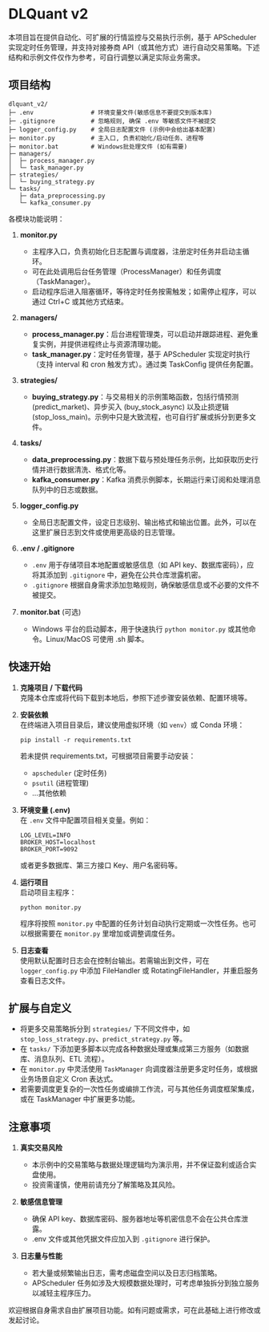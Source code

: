 # DLQuant v2

本项目旨在提供自动化、可扩展的行情监控与交易执行示例，基于 APScheduler 实现定时任务管理，并支持对接券商 API（或其他方式）进行自动交易策略。下述结构和示例文件仅作为参考，可自行调整以满足实际业务需求。

## 项目结构

```
dlquant_v2/
├─ .env                # 环境变量文件(敏感信息不要提交到版本库)
├─ .gitignore          # 忽略规则, 确保 .env 等敏感文件不被提交
├─ logger_config.py    # 全局日志配置文件 (示例中会给出基本配置)
├─ monitor.py          # 主入口, 负责初始化/启动任务、进程等
├─ monitor.bat         # Windows批处理文件 (如有需要)
├─ managers/
│  ├─ process_manager.py
│  └─ task_manager.py
├─ strategies/
│  └─ buying_strategy.py
└─ tasks/
   ├─ data_preprocessing.py
   └─ kafka_consumer.py
```

各模块功能说明：
1. **monitor.py**  
   - 主程序入口，负责初始化日志配置与调度器，注册定时任务并启动主循环。  
   - 可在此处调用后台任务管理（ProcessManager）和任务调度（TaskManager）。  
   - 启动程序后进入阻塞循环，等待定时任务按需触发；如需停止程序，可以通过 Ctrl+C 或其他方式结束。

2. **managers/**  
   - **process_manager.py**：后台进程管理类，可以启动并跟踪进程、避免重复实例，并提供进程终止与资源清理功能。  
   - **task_manager.py**：定时任务管理，基于 APScheduler 实现定时执行（支持 interval 和 cron 触发方式）。通过类 TaskConfig 提供任务配置。

3. **strategies/**  
   - **buying_strategy.py**：与交易相关的示例策略函数，包括行情预测 (predict_market)、异步买入 (buy_stock_async) 以及止损逻辑 (stop_loss_main)。示例中只是大致流程，也可自行扩展或拆分到更多文件。

4. **tasks/**  
   - **data_preprocessing.py**：数据下载与预处理任务示例，比如获取历史行情并进行数据清洗、格式化等。  
   - **kafka_consumer.py**：Kafka 消费示例脚本，长期运行来订阅和处理消息队列中的日志或数据。

5. **logger_config.py**  
   - 全局日志配置文件，设定日志级别、输出格式和输出位置。此外，可以在这里扩展日志到文件或使用更高级的日志管理。

6. **.env / .gitignore**  
   - `.env` 用于存储项目本地配置或敏感信息（如 API key、数据库密码），应将其添加到 `.gitignore` 中，避免在公共仓库泄露机密。  
   - `.gitignore` 根据自身需求添加忽略规则，确保敏感信息或不必要的文件不被提交。

7. **monitor.bat** (可选)  
   - Windows 平台的启动脚本，用于快速执行 `python monitor.py` 或其他命令。Linux/MacOS 可使用 .sh 脚本。

## 快速开始

1. **克隆项目 / 下载代码**  
   克隆本仓库或将代码下载到本地后，参照下述步骤安装依赖、配置环境等。

2. **安装依赖**  
   在终端进入项目目录后，建议使用虚拟环境（如 `venv`）或 Conda 环境：
   ```
   pip install -r requirements.txt
   ```
   若未提供 requirements.txt，可根据项目需要手动安装：  
   - `apscheduler` (定时任务)  
   - `psutil` (进程管理)  
   - …其他依赖
  
3. **环境变量 (.env)**  
   在 `.env` 文件中配置项目相关变量。例如：  
   ```
   LOG_LEVEL=INFO
   BROKER_HOST=localhost
   BROKER_PORT=9092
   ```
   或者更多数据库、第三方接口 Key、用户名密码等。

4. **运行项目**  
   启动项目主程序：  
   ```
   python monitor.py
   ```
   程序将按照 `monitor.py` 中配置的任务计划自动执行定期或一次性任务。也可以根据需要在 `monitor.py` 里增加或调整调度任务。

5. **日志查看**  
   使用默认配置时日志会在控制台输出。若需输出到文件，可在 `logger_config.py` 中添加 FileHandler 或 RotatingFileHandler，并重启服务查看日志文件。

## 扩展与自定义

- 将更多交易策略拆分到 `strategies/` 下不同文件中，如 `stop_loss_strategy.py`、`predict_strategy.py` 等。  
- 在 `tasks/` 下添加更多脚本以完成各种数据处理或集成第三方服务（如数据库、消息队列、ETL 流程）。  
- 在 `monitor.py` 中灵活使用 `TaskManager` 向调度器注册更多定时任务，或根据业务场景自定义 Cron 表达式。  
- 若需要调度更复杂的一次性任务或编排工作流，可与其他任务调度框架集成，或在 TaskManager 中扩展更多功能。

## 注意事项

1. **真实交易风险**  
   - 本示例中的交易策略与数据处理逻辑均为演示用，并不保证盈利或适合实盘使用。  
   - 投资需谨慎，使用前请充分了解策略及其风险。

2. **敏感信息管理**  
   - 确保 API key、数据库密码、服务器地址等机密信息不会在公共仓库泄露。  
   - .env 文件或其他凭据文件应加入到 `.gitignore` 进行保护。

3. **日志量与性能**  
   - 若大量或频繁输出日志，需考虑磁盘空间以及日志归档策略。  
   - APScheduler 任务如涉及大规模数据处理时，可考虑单独拆分到独立服务以减轻主程序压力。

欢迎根据自身需求自由扩展项目功能。如有问题或需求，可在此基础上进行修改或发起讨论。